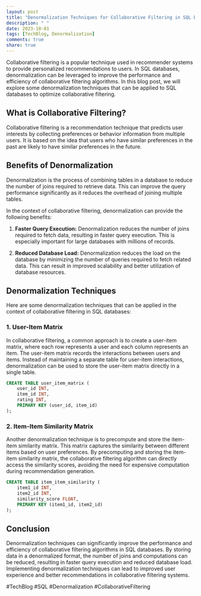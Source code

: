 ```yaml
---
layout: post
title: "Denormalization Techniques for Collaborative Filtering in SQL Databases"
description: " "
date: 2023-10-01
tags: [TechBlog, Denormalization]
comments: true
share: true
---
```


Collaborative filtering is a popular technique used in recommender systems to provide personalized recommendations to users. In SQL databases, denormalization can be leveraged to improve the performance and efficiency of collaborative filtering algorithms. In this blog post, we will explore some denormalization techniques that can be applied to SQL databases to optimize collaborative filtering.

## What is Collaborative Filtering?

Collaborative filtering is a recommendation technique that predicts user interests by collecting preferences or behavior information from multiple users. It is based on the idea that users who have similar preferences in the past are likely to have similar preferences in the future.

## Benefits of Denormalization

Denormalization is the process of combining tables in a database to reduce the number of joins required to retrieve data. This can improve the query performance significantly as it reduces the overhead of joining multiple tables.

In the context of collaborative filtering, denormalization can provide the following benefits:

1. **Faster Query Execution:** Denormalization reduces the number of joins required to fetch data, resulting in faster query execution. This is especially important for large databases with millions of records.

2. **Reduced Database Load:** Denormalization reduces the load on the database by minimizing the number of queries required to fetch related data. This can result in improved scalability and better utilization of database resources.

## Denormalization Techniques

Here are some denormalization techniques that can be applied in the context of collaborative filtering in SQL databases:

### 1. User-Item Matrix

In collaborative filtering, a common approach is to create a user-item matrix, where each row represents a user and each column represents an item. The user-item matrix records the interactions between users and items. Instead of maintaining a separate table for user-item interactions, denormalization can be used to store the user-item matrix directly in a single table.

```sql
CREATE TABLE user_item_matrix (
    user_id INT,
    item_id INT,
    rating INT,
    PRIMARY KEY (user_id, item_id)
);
```

### 2. Item-Item Similarity Matrix

Another denormalization technique is to precompute and store the item-item similarity matrix. This matrix captures the similarity between different items based on user preferences. By precomputing and storing the item-item similarity matrix, the collaborative filtering algorithm can directly access the similarity scores, avoiding the need for expensive computation during recommendation generation.

```sql
CREATE TABLE item_item_similarity (
    item1_id INT,
    item2_id INT,
    similarity_score FLOAT,
    PRIMARY KEY (item1_id, item2_id)
);
```

## Conclusion

Denormalization techniques can significantly improve the performance and efficiency of collaborative filtering algorithms in SQL databases. By storing data in a denormalized format, the number of joins and computations can be reduced, resulting in faster query execution and reduced database load. Implementing denormalization techniques can lead to improved user experience and better recommendations in collaborative filtering systems.

#TechBlog #SQL #Denormalization #CollaborativeFiltering
